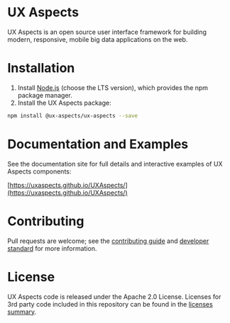 # UX Aspects

UX Aspects is an open source user interface framework for building modern, responsive, mobile big data applications on the web.


# Installation

1. Install [Node.js](https://nodejs.org/) (choose the LTS version), which provides the npm package manager.
2. Install the UX Aspects package:
```bash
npm install @ux-aspects/ux-aspects --save
```

# Documentation and Examples

See the documentation site for full details and interactive examples of UX Aspects components:

[https://uxaspects.github.io/UXAspects/](https://uxaspects.github.io/UXAspects/)

# Contributing

Pull requests are welcome; see the [contributing guide](CONTRIBUTING.md) and [developer standard](guides/developer-standard.md) for more information.

# License

UX Aspects code is released under the Apache 2.0 License. Licenses for 3rd party code included in this repository can be found in the [licenses summary](https://uxaspects.github.io/UXAspects/assets/licenses.txt).
